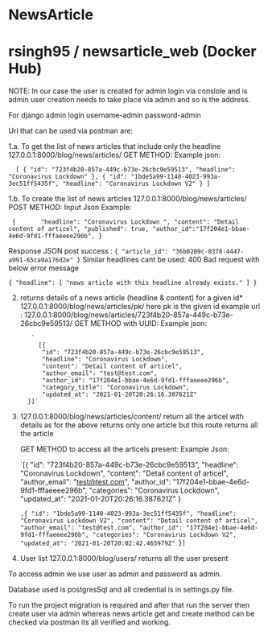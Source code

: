 # NewsArticle
# rsingh95 / newsarticle_web (Docker Hub)

NOTE: In our case the user is created for admin login via conslole and is admin user creation
needs to take place via admin and so is the address. 

For django admin login
username-admin
password-admin

Url that can be used via postman are:

1.a. To get the   list of news articles that include only the headline 
   127.0.0.1:8000/blog/news/articles/
   GET METHOD:
   Example json: 
   
  ` 
   [
    {
        "id": "723f4b20-857a-449c-b73e-26cbc9e59513",
        "headline": "Coronavirus Lockdown"
    },
    {
        "id": "1bde5a99-1140-4023-993a-3ec51ff5435f",
        "headline": "Coronavirus Lockdown V2"
    }
]`



1.b. To create the   list of news articles
   127.0.0.1:8000/blog/news/articles/
   POST METHOD:
   Input Json Example:  
   
   `
   {       "headline": "Coronavirus Lockdown ",
           "content": "Detail content of articel",
           "published": true,
           "author_id":"17f204e1-bbae-4e6d-9fd1-fffaeeee296b",
            }`
            
            
            
            
   Response JSON post success :
         `{
             "article_id": "36b0209c-0378-4447-a991-65ca9a176d2e"
         }`
   Similar headlines cant be used: 400 Bad request with below error message

   `{
    "headline": [
        "news article with this headline already exists."
    ]
}`
   
   
   
2. returns details of a news article (headline & content) for a given id*
127.0.0.1:8000/blog/news/articles/pk/
   here pk is the given id 
   example url : 127.0.0.1:8000/blog/news/articles/723f4b20-857a-449c-b73e-26cbc9e59513/
   GET METHOD with UUID: 
   Example json:
            
          `  
            [{
             "id": "723f4b20-857a-449c-b73e-26cbc9e59513",
             "headline": "Coronavirus Lockdown",
             "content": "Detail content of articel",
             "author_email": "test@test.com",
             "author_id": "17f204e1-bbae-4e6d-9fd1-fffaeeee296b",
             "category_title": "Coronavirus Lockdown",
             "updated_at": "2021-01-20T20:26:16.387621Z"
         }]`
   
3. 127.0.0.1:8000/blog/news/articles/content/ return all the articel with details as for the above returns only one article
   but this route returns all the article
   
   GET METHOD to access all the articels present:
   Example Json:
   
   
   
   `[{
        "id": "723f4b20-857a-449c-b73e-26cbc9e59513",
        "headline": "Coronavirus Lockdown",
        "content": "Detail content of articel",
        "author_email": "test@test.com",
        "author_id": "17f204e1-bbae-4e6d-9fd1-fffaeeee296b",
        "categories": "Coronavirus Lockdown",
        "updated_at": "2021-01-20T20:26:16.387621Z"
    }
    
    `,{
        "id": "1bde5a99-1140-4023-993a-3ec51ff5435f",
        "headline": "Coronavirus Lockdown V2",
        "content": "Detail content of articel",
        "author_email": "test@test.com",
        "author_id": "17f204e1-bbae-4e6d-9fd1-fffaeeee296b",
        "categories": "Coronavirus Lockdown V2",
        "updated_at": "2021-01-20T20:02:42.465979Z"
    `}`]`
   
4. User list 127.0.0.1:8000/blog/users/ returns all the user present 



To access admin we use user as admin and password as admin.

Database used is postgresSql and all credential is in settings.py file.

To run the project migration is required and after that run the server then create user via admin
whereas news article get and create method can be checked via postman its all verified and working.



